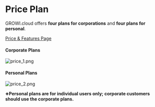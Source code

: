 # Price Plan

GROWI.cloud offers **four plans for corporations** and **four plans for personal**.<br>

[Price & Features Page](https://growi.cloud/price-and-features)

#### Corporate Plans<br>
![price_1.png](/assets/images/en/price_1.png)

#### Personal Plans<br>
![price_2.png](/assets/images/en/price_2.png)

**※Personal plans are for individual users only; corporate customers should use the corporate plans.**<br>